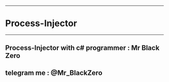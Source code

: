 ---------
# Process-Injector
-----
Process-Injector with c#
programmer : Mr Black Zero
---------
telegram me : @Mr_BlackZero
--------

